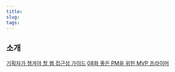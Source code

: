 ```yaml
---
title:
slug:
tags:
---
```


## 소개

[기획자가 챙겨야 할 웹 접근성 가이드](https://germweapon.tistory.com/403)
[08화 좋은 PM을 위한 MVP 프라이머](https://brunch.co.kr/@ywkim36/28)
